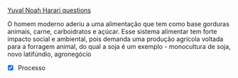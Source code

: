 [Yuval Noah Harari questions](Yuval%20Noah%20Harari%20questions.md)

O homem moderno aderiu a uma alimentação que tem como base gorduras animais, carne, carboidratos e açúcar. Esse sistema alimentar tem forte impacto social e ambiental, pois demanda uma produção agrícola voltada para a forragem animal, do qual a soja é um exemplo - monocultura de soja, novo latifúndio, agronegócio

- [x] Processo